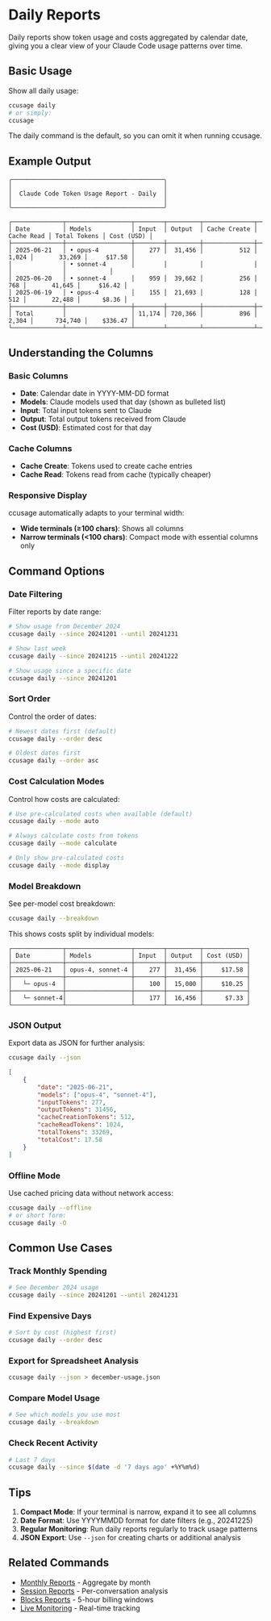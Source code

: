 # Daily Reports

Daily reports show token usage and costs aggregated by calendar date, giving you a clear view of your Claude Code usage patterns over time.

## Basic Usage

Show all daily usage:

```bash
ccusage daily
# or simply:
ccusage
```

The daily command is the default, so you can omit it when running ccusage.

## Example Output

```
╭──────────────────────────────────────────╮
│                                          │
│  Claude Code Token Usage Report - Daily  │
│                                          │
╰──────────────────────────────────────────╯

┌──────────────┬──────────────────┬────────┬─────────┬──────────────┬────────────┬──────────────┬────────────┐
│ Date         │ Models           │ Input  │ Output  │ Cache Create │ Cache Read │ Total Tokens │ Cost (USD) │
├──────────────┼──────────────────┼────────┼─────────┼──────────────┼────────────┼──────────────┼────────────┤
│ 2025-06-21   │ • opus-4         │    277 │  31,456 │          512 │      1,024 │       33,269 │     $17.58 │
│              │ • sonnet-4       │        │         │              │            │              │            │
│ 2025-06-20   │ • sonnet-4       │    959 │  39,662 │          256 │        768 │       41,645 │     $16.42 │
│ 2025-06-19   │ • opus-4         │    155 │  21,693 │          128 │        512 │       22,488 │      $8.36 │
├──────────────┼──────────────────┼────────┼─────────┼──────────────┼────────────┼──────────────┼────────────┤
│ Total        │                  │ 11,174 │ 720,366 │          896 │      2,304 │      734,740 │    $336.47 │
└──────────────┴──────────────────┴────────┴─────────┴──────────────┴────────────┴──────────────┴────────────┘
```

## Understanding the Columns

### Basic Columns

- **Date**: Calendar date in YYYY-MM-DD format
- **Models**: Claude models used that day (shown as bulleted list)
- **Input**: Total input tokens sent to Claude
- **Output**: Total output tokens received from Claude
- **Cost (USD)**: Estimated cost for that day

### Cache Columns

- **Cache Create**: Tokens used to create cache entries
- **Cache Read**: Tokens read from cache (typically cheaper)

### Responsive Display

ccusage automatically adapts to your terminal width:

- **Wide terminals (≥100 chars)**: Shows all columns
- **Narrow terminals (<100 chars)**: Compact mode with essential columns only

## Command Options

### Date Filtering

Filter reports by date range:

```bash
# Show usage from December 2024
ccusage daily --since 20241201 --until 20241231

# Show last week
ccusage daily --since 20241215 --until 20241222

# Show usage since a specific date
ccusage daily --since 20241201
```

### Sort Order

Control the order of dates:

```bash
# Newest dates first (default)
ccusage daily --order desc

# Oldest dates first
ccusage daily --order asc
```

### Cost Calculation Modes

Control how costs are calculated:

```bash
# Use pre-calculated costs when available (default)
ccusage daily --mode auto

# Always calculate costs from tokens
ccusage daily --mode calculate

# Only show pre-calculated costs
ccusage daily --mode display
```

### Model Breakdown

See per-model cost breakdown:

```bash
ccusage daily --breakdown
```

This shows costs split by individual models:

```
┌──────────────┬──────────────────┬────────┬─────────┬────────────┐
│ Date         │ Models           │ Input  │ Output  │ Cost (USD) │
├──────────────┼──────────────────┼────────┼─────────┼────────────┤
│ 2025-06-21   │ opus-4, sonnet-4 │    277 │  31,456 │     $17.58 │
├──────────────┼──────────────────┼────────┼─────────┼────────────┤
│   └─ opus-4  │                  │    100 │  15,000 │     $10.25 │
├──────────────┼──────────────────┼────────┼─────────┼────────────┤
│   └─ sonnet-4│                  │    177 │  16,456 │      $7.33 │
└──────────────┴──────────────────┴────────┴─────────┴────────────┘
```

### JSON Output

Export data as JSON for further analysis:

```bash
ccusage daily --json
```

```json
[
	{
		"date": "2025-06-21",
		"models": ["opus-4", "sonnet-4"],
		"inputTokens": 277,
		"outputTokens": 31456,
		"cacheCreationTokens": 512,
		"cacheReadTokens": 1024,
		"totalTokens": 33269,
		"totalCost": 17.58
	}
]
```

### Offline Mode

Use cached pricing data without network access:

```bash
ccusage daily --offline
# or short form:
ccusage daily -O
```

## Common Use Cases

### Track Monthly Spending

```bash
# See December 2024 usage
ccusage daily --since 20241201 --until 20241231
```

### Find Expensive Days

```bash
# Sort by cost (highest first)
ccusage daily --order desc
```

### Export for Spreadsheet Analysis

```bash
ccusage daily --json > december-usage.json
```

### Compare Model Usage

```bash
# See which models you use most
ccusage daily --breakdown
```

### Check Recent Activity

```bash
# Last 7 days
ccusage daily --since $(date -d '7 days ago' +%Y%m%d)
```

## Tips

1. **Compact Mode**: If your terminal is narrow, expand it to see all columns
2. **Date Format**: Use YYYYMMDD format for date filters (e.g., 20241225)
3. **Regular Monitoring**: Run daily reports regularly to track usage patterns
4. **JSON Export**: Use `--json` for creating charts or additional analysis

## Related Commands

- [Monthly Reports](/guide/monthly-reports) - Aggregate by month
- [Session Reports](/guide/session-reports) - Per-conversation analysis
- [Blocks Reports](/guide/blocks-reports) - 5-hour billing windows
- [Live Monitoring](/guide/live-monitoring) - Real-time tracking
